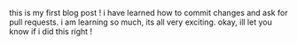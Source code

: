 this is my first blog post !
i have learned how to commit changes and ask for pull requests. i am learning so much, its all very exciting. okay, ill let you know if i did this right !
